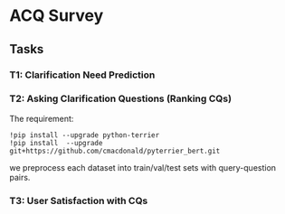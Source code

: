 # ACQ Survey

## Tasks

### T1: Clarification Need Prediction

### T2: Asking Clarification Questions (Ranking CQs)

The requirement:
```
!pip install --upgrade python-terrier
!pip install  --upgrade git+https://github.com/cmacdonald/pyterrier_bert.git
```

we preprocess each dataset into train/val/test sets with query-question pairs.

### T3: User Satisfaction with CQs